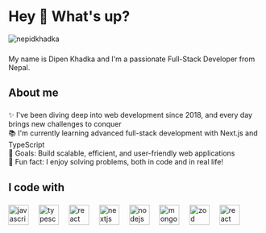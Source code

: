 <h1 align="left">Hey 👋 What's up?</h1>
<p align="left"> <img src="https://komarev.com/ghpvc/?username=nepidkhadka&label=Profile%20views&color=0e75b6&style=flat" alt="nepidkhadka" /> </p>

###

<p align="left">My name is Dipen Khadka and I'm a passionate Full-Stack Developer from Nepal.</p>

###

<h2 align="left">About me</h2>

###

<p align="left">✨ I've been diving deep into web development since 2018, and every day brings new challenges to conquer<br>📚 I'm currently learning advanced full-stack development with Next.js and TypeScript<br>🎯 Goals: Build scalable, efficient, and user-friendly web applications<br>🎲 Fun fact: I enjoy solving problems, both in code and in real life!</p>

###

<h2 align="left">I code with</h2>

###

<div align="left">
  <img src="https://cdn.jsdelivr.net/gh/devicons/devicon/icons/javascript/javascript-original.svg" height="40" alt="javascript logo"  />
  <img width="12" />
  <img src="https://cdn.jsdelivr.net/gh/devicons/devicon/icons/typescript/typescript-original.svg" height="40" alt="typescript logo"  />
  <img width="12" />
  <img src="https://cdn.jsdelivr.net/gh/devicons/devicon/icons/react/react-original.svg" height="40" alt="react logo"  />
  <img width="12" />
  <img src="https://cdn.jsdelivr.net/gh/devicons/devicon/icons/nextjs/nextjs-original.svg" height="40" alt="nextjs logo"  />
  <img width="12" />
  <img src="https://cdn.jsdelivr.net/gh/devicons/devicon/icons/nodejs/nodejs-original.svg" height="40" alt="nodejs logo"  />
  <img width="12" />
  <img src="https://cdn.jsdelivr.net/gh/devicons/devicon/icons/mongodb/mongodb-original.svg" height="40" alt="mongodb logo"  />
  <img width="12" />
  <img src="https://zod.dev/logo.svg" height="40" alt="zod logo"  />
  <img width="12" />
  <img src="https://cdn.jsdelivr.net/gh/devicons/devicon/icons/react/react-original.svg" height="40" alt="react hook form logo"  />
</div>

###
